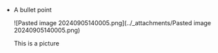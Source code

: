- A bullet point
  
  ![Pasted image 20240905140005.png](../_attachments/Pasted image 20240905140005.png)
  
  This is a picture
  
  
